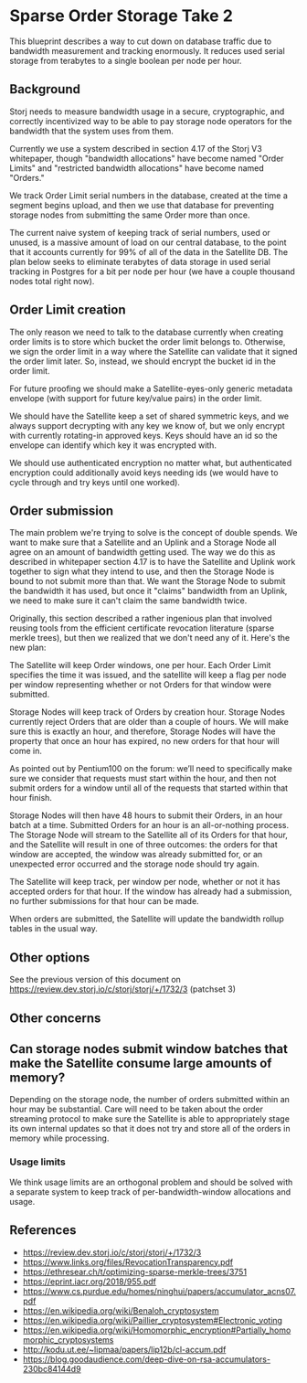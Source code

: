 # Sparse Order Storage Take 2

This blueprint describes a way to cut down on database traffic due to bandwidth
measurement and tracking enormously. It reduces used serial storage from
terabytes to a single boolean per node per hour.

## Background

Storj needs to measure bandwidth usage in a secure, cryptographic, and
correctly incentivized way to be able to pay storage node operators for the
bandwidth that the system uses from them.

Currently we use a system described in section 4.17 of the Storj V3 whitepaper,
though "bandwidth allocations" have become named "Order Limits" and
"restricted bandwidth allocations" have become named "Orders."

We track Order Limit serial numbers in the database, created at the time a
segment begins upload, and then we use that database for preventing storage
nodes from submitting the same Order more than once.

The current naive system of keeping track of serial numbers, used or unused, is
a massive amount of load on our central database, to the point that it accounts
currently for 99% of all of the data in the Satellite DB. The plan below seeks
to eliminate terabytes of data storage in used serial tracking in Postgres for
a bit per node per hour (we have a couple thousand nodes total right now).

## Order Limit creation

The only reason we need to talk to the database currently when creating order
limits is to store which bucket the order limit belongs to. Otherwise, we sign
the order limit in a way where the Satellite can validate that it signed the
order limit later. So, instead, we should encrypt the bucket id in the order
limit.

For future proofing we should make a Satellite-eyes-only generic metadata
envelope (with support for future key/value pairs) in the order limit.

We should have the Satellite keep a set of shared symmetric keys, and we always
support decrypting with any key we know of, but we only encrypt with currently
rotating-in approved keys. Keys should have an id so the envelope can identify
which key it was encrypted with.

We should use authenticated encryption no matter what, but authenticated
encryption could additionally avoid keys needing ids (we would have to cycle
through and try keys until one worked).

## Order submission

The main problem we're trying to solve is the concept of double spends. We want
to make sure that a Satellite and an Uplink and a Storage Node all agree on
an amount of bandwidth getting used. The way we do this as described in whitepaper
section 4.17 is to have the Satellite and Uplink work together to sign what they
intend to use, and then the Storage Node is bound to not submit more than that.
We want the Storage Node to submit the bandwidth it has used, but once it "claims"
bandwidth from an Uplink, we need to make sure it can't claim the same bandwidth
twice.

Originally, this section described a rather ingenious plan that involved reusing
tools from the efficient certificate revocation literature (sparse merkle trees),
but then we realized that we don't need any of it. Here's the new plan:

The Satellite will keep Order windows, one per hour. Each Order Limit specifies
the time it was issued, and the satellite will keep a flag per node per window
representing whether or not Orders for that window were submitted.

Storage Nodes will keep track of Orders by creation hour. Storage Nodes
currently reject Orders that are older than a couple of hours. We will make sure
this is exactly an hour, and therefore, Storage Nodes will have the property
that once an hour has expired, no new orders for that hour will come in.

As pointed out by Pentium100 on the forum: we’ll need to specifically make sure
we consider that requests must start within the hour, and then not submit orders
for a window until all of the requests that started within that hour finish.

Storage Nodes will then have 48 hours to submit their Orders, in an hour batch
at a time. Submitted Orders for an hour is an all-or-nothing process. The
Storage Node will stream to the Satellite all of its Orders for that hour, and
the Satellite will result in one of three outcomes: the orders for that
window are accepted, the window was already submitted for, or an unexpected
error occurred and the storage node should try again.

The Satellite will keep track, per window per node, whether or not it has
accepted orders for that hour. If the window has already had a submission, no
further submissions for that hour can be made.

When orders are submitted, the Satellite will update the bandwidth rollup
tables in the usual way.

## Other options

See the previous version of this document on
https://review.dev.storj.io/c/storj/storj/+/1732/3 (patchset 3)

## Other concerns

## Can storage nodes submit window batches that make the Satellite consume large amounts of memory?

Depending on the storage node, the number of orders submitted within an hour
may be substantial. Care will need to be taken about the order streaming protocol
to make sure the Satellite is able to appropriately stage its own internal updates
so that it does not try and store all of the orders in memory while processing.

### Usage limits

We think usage limits are an orthogonal problem and should be solved with a
separate system to keep track of per-bandwidth-window allocations and usage.

## References

 * https://review.dev.storj.io/c/storj/storj/+/1732/3
 * https://www.links.org/files/RevocationTransparency.pdf
 * https://ethresear.ch/t/optimizing-sparse-merkle-trees/3751
 * https://eprint.iacr.org/2018/955.pdf
 * https://www.cs.purdue.edu/homes/ninghui/papers/accumulator_acns07.pdf
 * https://en.wikipedia.org/wiki/Benaloh_cryptosystem
 * https://en.wikipedia.org/wiki/Paillier_cryptosystem#Electronic_voting
 * https://en.wikipedia.org/wiki/Homomorphic_encryption#Partially_homomorphic_cryptosystems
 * http://kodu.ut.ee/~lipmaa/papers/lip12b/cl-accum.pdf
 * https://blog.goodaudience.com/deep-dive-on-rsa-accumulators-230bc84144d9
